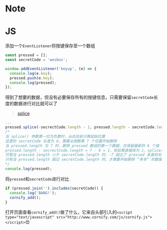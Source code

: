 Note
===

JS
===

添加一个`EventListener`将按键保存至一个数组

```js
const pressed = [];
const secretCode = 'wesbos';

window.addEventListener('keyup', (e) => {
  console.log(e.key);
  pressed.push(e.key);
  console.log(pressed);
});
```

得到了想要的数据，但没有必要保存所有的按键信息，只需要保留`secretCode`长度的数据进行对比就可以了

> [splice](http://javascript.ruanyifeng.com/stdlib/array.html#toc12)

```js
...
pressed.splice(-secrectCode.length - 1, pressed.length - secretCode.length);
/*
当 splice() 参数第一位为负数时，从后往前计算起始位置
这里的 secretCode 长度为 6，需要从倒数第 7 个位置开始删除
当 pressed.length 为 7 时，删除 pressed 数组的第一个数据，仅保留最新的 6 个值
pressed.length - secrectCode.length = 7 - 6 = 1，但如果直接改为 1，splice() 会从一开始就生效，数组会一直存入一个值然后马上删除它
尽管当 pressed.length 小于 secretCode.length 时，-7 超过了 pressed 本身的长度，数组的第一位会成为起始位置
只有当 pressed.length 超过 secretCode.length 时，才需要开始删除 “多余” 的数据
*/
console.log(pressed);
```

将`pressed`和`secretCode`进行对比

```js
if (pressed.join('').includes(secretCode)) {
  console.log('BANG!');
  cornify_add();
}
```

打开页面查看`cornify_add()`做了什么，它来自头部引入的`<script type="text/javascript" src="http://www.cornify.com/js/cornify.js"></script>`😍
